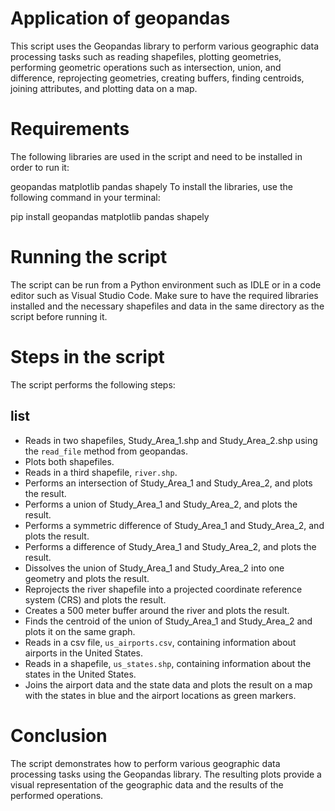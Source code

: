 # Application of geopandas
 
This script uses the Geopandas library to perform various geographic data processing tasks such as reading shapefiles, plotting geometries, performing geometric operations such as intersection, union, and difference, reprojecting geometries, creating buffers, finding centroids, joining attributes, and plotting data on a map.

# Requirements

The following libraries are used in the script and need to be installed in order to run it:

geopandas
matplotlib
pandas
shapely
To install the libraries, use the following command in your terminal:

pip install geopandas matplotlib pandas shapely

# Running the script
The script can be run from a Python environment such as IDLE or in a code editor such as Visual Studio Code. Make sure to have the required libraries installed and the necessary shapefiles and data in the same directory as the script before running it.

# Steps in the script

The script performs the following steps:

## list
- Reads in two shapefiles, Study_Area_1.shp and Study_Area_2.shp using the `read_file` method from geopandas.
- Plots both shapefiles.
- Reads in a third shapefile, `river.shp`.
- Performs an intersection of Study_Area_1 and Study_Area_2, and plots the result.
- Performs a union of Study_Area_1 and Study_Area_2, and plots the result.
- Performs a symmetric difference of Study_Area_1 and Study_Area_2, and plots the result.
- Performs a difference of Study_Area_1 and Study_Area_2, and plots the result.
- Dissolves the union of Study_Area_1 and Study_Area_2 into one geometry and plots the result.
- Reprojects the river shapefile into a projected coordinate reference system (CRS) and plots the result.
- Creates a 500 meter buffer around the river and plots the result.
- Finds the centroid of the union of Study_Area_1 and Study_Area_2 and plots it on the same graph.
- Reads in a csv file, `us_airports.csv`, containing information about airports in the United States.
- Reads in a shapefile, `us_states.shp`, containing information about the states in the United States.
- Joins the airport data and the state data and plots the result on a map with the states in blue and the airport locations as green markers.


# Conclusion
The script demonstrates how to perform various geographic data processing tasks using the Geopandas library. The resulting plots provide a visual representation of the geographic data and the results of the performed operations.
